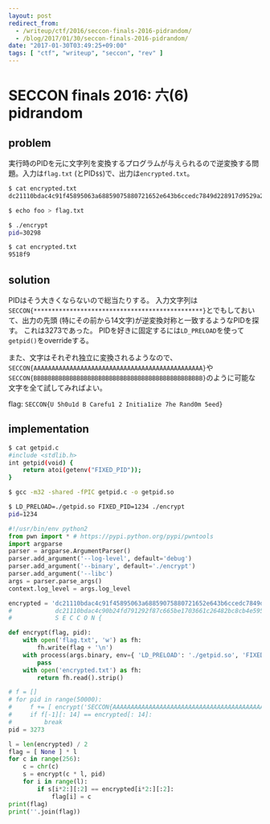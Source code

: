 ```yaml
---
layout: post
redirect_from:
  - /writeup/ctf/2016/seccon-finals-2016-pidrandom/
  - /blog/2017/01/30/seccon-finals-2016-pidrandom/
date: "2017-01-30T03:49:25+09:00"
tags: [ "ctf", "writeup", "seccon", "rev" ]
---
```


# SECCON finals 2016: 六(6) pidrandom

## problem

実行時のPIDを元に文字列を変換するプログラムが与えられるので逆変換する問題。入力は`flag.txt` (とPID`$$`)で、出力は`encrypted.txt`。

``` sh
$ cat encrypted.txt
dc21110bdac4c91f45895063a68859075880721652e643b6ccedc7849d228917d9529a2cc73baf1572a255bfe0dc70ab3f652716ad5c4b

$ echo foo > flag.txt

$ ./encrypt
pid=30298

$ cat encrypted.txt
9518f9
```

## solution

PIDはそう大きくならないので総当たりする。
入力文字列は`SECCON{***********************************************}`とでもしておいて、出力の先頭 (特にその前から$14$文字)が逆変換対称と一致するようなPIDを探す。
これは$3273$であった。
PIDを好きに固定するには`LD_PRELOAD`を使って`getpid()`をoverrideする。

また、文字はそれぞれ独立に変換されるようなので、`SECCON{AAAAAAAAAAAAAAAAAAAAAAAAAAAAAAAAAAAAAAAAAAAAAAA}`や`SECCON{BBBBBBBBBBBBBBBBBBBBBBBBBBBBBBBBBBBBBBBBBBBBBBB}`のように可能な文字を全て試してみればよい。

flag: `SECCON{U 5h0u1d B Carefu1 2 Initia1ize 7he Rand0m 5eed}`

## implementation

``` sh
$ cat getpid.c
#include <stdlib.h>
int getpid(void) {
    return atoi(getenv("FIXED_PID"));
}

$ gcc -m32 -shared -fPIC getpid.c -o getpid.so

$ LD_PRELOAD=./getpid.so FIXED_PID=1234 ./encrypt
pid=1234
```

``` python
#!/usr/bin/env python2
from pwn import * # https://pypi.python.org/pypi/pwntools
import argparse
parser = argparse.ArgumentParser()
parser.add_argument('--log-level', default='debug')
parser.add_argument('--binary', default='./encrypt')
parser.add_argument('--libc')
args = parser.parse_args()
context.log_level = args.log_level

encrypted = 'dc21110bdac4c91f45895063a68859075880721652e643b6ccedc7849d228917d9529a2cc73baf1572a255bfe0dc70ab3f652716ad5c4b'
#            dc21110bdac4c90b24fd791292f87c665be1703661c26482bc8cb4e5950da122f172ea04fc1fce635b8634acc0f355da1304533289794b
#            S E C C O N {                                                                                               } 

def encrypt(flag, pid):
    with open('flag.txt', 'w') as fh:
        fh.write(flag + '\n')
    with process(args.binary, env={ 'LD_PRELOAD': './getpid.so', 'FIXED_PID': str(pid) }) as p:
        pass
    with open('encrypted.txt') as fh:
        return fh.read().strip()

# f = []
# for pid in range(50000):
#     f += [ encrypt('SECCON{AAAAAAAAAAAAAAAAAAAAAAAAAAAAAAAAAAAAAAAAAAAAAAA}', pid) ]
#     if f[-1][: 14] == encrypted[: 14]:
#         break
pid = 3273

l = len(encrypted) / 2
flag = [ None ] * l
for c in range(256):
    c = chr(c)
    s = encrypt(c * l, pid)
    for i in range(l):
        if s[i*2:][:2] == encrypted[i*2:][:2]:
            flag[i] = c
print(flag)
print(''.join(flag))
```
